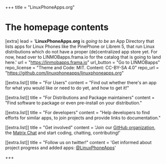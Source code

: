 +++
title = "LinuxPhoneApps.org"


# The homepage contents
[extra]
lead = '<b>LinuxPhoneApps.org</b> is <em>going to be</em> an App Directory that lists apps for Linux Phones like the PinePhone or Librem 5, that run Linux distributions which do not have a proper (de)centralized app store yet. For now, head over to LINMOBapps.frama.io for the catalog that is going to land here.'
url = "https://linmobapps.frama.io"
url_button = "Go to LINMOBapps"
repo_license = "Theme and Code: MIT. Content: CC-BY-SA 4.0"
repo_url = "https://github.com/linuxphoneapps/linuxphoneapps.org"

[[extra.list]]
title = "For Users"
content = "Find out whether there's an app for what you would like or need to do yet, and how to get it!"

[[extra.list]]
title = "For Distributions and Package maintainers"
content = "Find software to package or even pre-install on your distribution."

[[extra.list]]
title = "For developers"
content = "Help developers to find efforts for similar apps, to join projects    and provide links to documentation."

[[extra.list]]
title = "Get involved"
content = 'Join our <a href="https://github.com/linuxphoneapps/">GitHub organization</a>, the <a href="https://matrix.to/#/#linuxphoneapps:matrix.org">Matrix Chat</a> and start coding, chatting, contributing!'

[[extra.list]]
title = "Follow us on twitter!"
content = 'Get informed about project progress and added apps: <a href="https://twitter.com/linuxphoneapps">@LinuxPhoneApps</a>'

+++